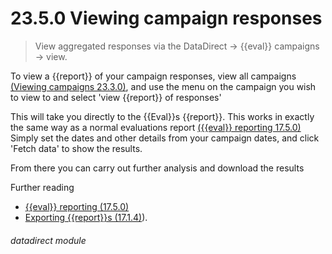 # 23.5.0    Viewing campaign responses

> View aggregated responses via the DataDirect -> {{eval}} campaigns -> view. 

To view a {{report}} of your campaign responses, view all campaigns [(Viewing campaigns 23.3.0)](/help/index/v/{{version}}/p/23.3.0), and use the menu on the campaign you wish to view to and select 'view {{report}} of responses'

This will take you directly to the {{Eval}}s {{report}}.  This works in exactly the same way as a normal evaluations report [({{eval}} reporting 17.5.0)](help/index/v/{{version}}/p/17.5.0) Simply set the dates and other details from your campaign dates, and click 'Fetch data' to show the results.

From there you can carry out further analysis and download the results

Further reading
* [{{eval}} reporting (17.5.0)](help/index/v/{{version}}/p/17.5.0)
* [Exporting {{report}}s (17.1.4)](/help/index/v/{{version}}/p/17.1.4)).

###### datadirect module

